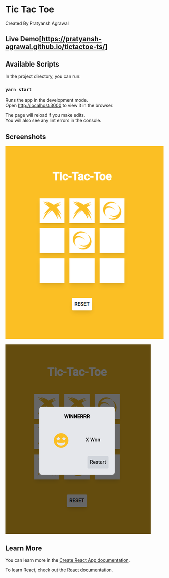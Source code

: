 # Tic Tac Toe

Created By Pratyansh Agrawal

## Live Demo[https://pratyansh-agrawal.github.io/tictactoe-ts/]

## Available Scripts

In the project directory, you can run:

### `yarn start`

Runs the app in the development mode.\
Open [http://localhost:3000](http://localhost:3000) to view it in the browser.

The page will reload if you make edits.\
You will also see any lint errors in the console.

## Screenshots
![alt text](https://github.com/pratyansh-agrawal/tictactoe-ts/blob/main/images/tictactoe1.png?raw=true)

![alt text](https://github.com/pratyansh-agrawal/tictactoe-ts/blob/main/images/tictactoe2.png?raw=true)

## Learn More

You can learn more in the [Create React App documentation](https://facebook.github.io/create-react-app/docs/getting-started).

To learn React, check out the [React documentation](https://reactjs.org/).
